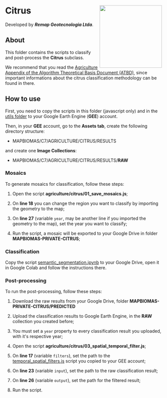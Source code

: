 <div>
    <img src='../../assets/new_logo.png' height='auto' width='200' align='right'>
    <h1>Citrus</h1>
</div>

Developed by ***Remap Geotecnologia Ltda***.

## About

This folder contains the scripts to classify and post-process the **Citrus** subclass. 

We recommend that you read the [Agriculture Appendix of the Algorithm Theoretical Basis Document (ATBD)](https://mapbiomas.org/download-dos-atbds), since important informations about the citrus classification methodology can be found in there. 

## How to use

First, you need to copy the scripts in this folder (javascript only) and in the [utils folder](../utils) to your Google Earth Engine (**GEE**) account.

Then, in your **GEE** account, go to the **Assets tab**, create the following directory structure:

 - MAPBIOMAS/C7/AGRICULTURE/CITRUS/RESULTS

and create one **Image Collections**:

 - MAPBIOMAS/C7/AGRICULTURE/CITRUS/RESULTS/**RAW**

### Mosaics
To generate mosaics for classification, follow these steps:

1. Open the script **agriculture/citrus/01_save_mosaics.js**;

2. On **line 18** you can change the region you want to classify by importing the geometry to the map;

3. On **line 27** (variable `year`, may be another line if you imported the geometry to the map), set the year you want to classify;

4. Run the script, a mosaic will be exported to your Google Drive in folder **MAPBIOMAS-PRIVATE-CITRUS**;

### Classification 

Copy the script [semantic_segmentation.ipynb](./semantic_segmentation.ipynb) to your Google Drive, open it in Google Colab and follow the instructions there.

### Post-processing
    
To run the post-processing, follow these steps:

1. Download the raw results from your Google Drive, folder **MAPBIOMAS-PRIVATE-CITRUS/PREDICTED**

2. Upload the classification results to Google Earth Engine, in the **RAW** collection you created before;

3. You must set a `year` property to every classification result you uploaded, with it's respective year;

4. Open the script **agriculture/citrus/03_spatial_temporal_filter.js**;

5. On **line 17** (variable `filters`), set the path to the [temporal_spatial_filters.js](../utils/temporal_spatial_filters.js) script you copied to your GEE account;

6. On **line 23** (variable `input`), set the path to the raw classification result;

7. On **line 26** (variable `output`), set the path for the filtered result;

8. Run the script.